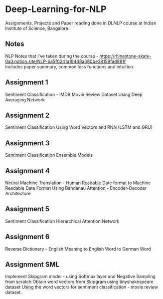 # Deep-Learning-for-NLP

Assignments, Projects and Paper reading done in DLNLP course at Indian Institute of Science, Bangalore.

## Notes
NLP Notes that I've taken during the course - https://rhinestone-skate-0a3.notion.site/NLP-6a5f0241a19448a680be38159fad981f  
Includes paper summary, common loss functions and intuition.

## Assignment 1 
Sentiment Classification - IMDB Movie Review Dataset
Using Deep Averaging Network

## Assignment 2 
Sentiment Classification
Using Word Vectors and RNN (LSTM and GRU)

## Assignment 3
Sentiment Classification
Ensemble Models

## Assignment 4
Neural Machine Translation - Human Readable Date format to Machine Readable Date Format
Using Bahdanau Attention - Encoder-Decoder Architecture

## Assignment 5 
Sentiment Classification
Hierarchical Attention Network

## Assignment 6
Reverse Dictionary - English Meaning to English Word to German Word

## Assignment SML
Implement Skipgram model - using Softmax layer and Negative Sampling from scratch
Obtain word vectors from Skipgram using tinyshakespeare dataset
Using the word vectors for sentiment classification - movie review dataset.
